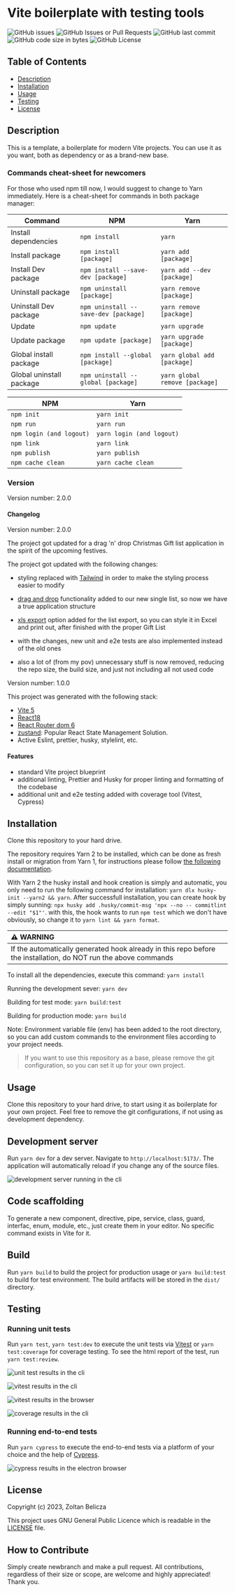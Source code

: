 # Vite boilerplate with testing tools

![GitHub issues](https://img.shields.io/github/issues-raw/CreativeZoller/vite-tests-boilerplate?logo=issues)
![GitHub Issues or Pull Requests](https://img.shields.io/github/issues-pr-raw/CreativeZoller/vite-tests-boilerplate)
![GitHub last commit](https://img.shields.io/github/last-commit/CreativeZoller/vite-tests-boilerplate?logo=last%20commit)
![GitHub code size in bytes](https://img.shields.io/github/languages/code-size/CreativeZoller/vite-tests-boilerplate)
![GitHub License](https://img.shields.io/github/license/CreativeZoller/vite-tests-boilerplate)

## Table of Contents

- [Description](#description)
- [Installation](#installation)
- [Usage](#usage)
- [Testing](#testing)
- [License](#license)

## Description

This is a template, a boilerplate for modern Vite projects. You can use it as you want, both as dependency or as a brand-new base.

### Commands cheat-sheet for newcomers

For those who used npm till now, I would suggest to change to Yarn immediately. Here is a cheat-sheet for commands in both package manager:

| Command                  | NPM                                  | Yarn                           |
| ------------------------ | ------------------------------------ | ------------------------------ |
| Install dependencies     | `npm install`                        | `yarn`                         |
| Install package          | `npm install [package]`              | `yarn add [package]`           |
| Install Dev package      | `npm install --save-dev [package]`   | `yarn add --dev [package]`     |
| Uninstall package        | `npm uninstall [package]`            | `yarn remove [package]`        |
| Uninstall Dev package    | `npm uninstall --save-dev [package]` | `yarn remove [package]`        |
| Update                   | `npm update`                         | `yarn upgrade`                 |
| Update package           | `npm update [package]`               | `yarn upgrade [package]`       |
| Global install package   | `npm install --global [package]`     | `yarn global add [package]`    |
| Global uninstall package | `npm uninstall --global [package]`   | `yarn global remove [package]` |

| NPM                      | Yarn                      |
| ------------------------ | ------------------------- |
| `npm init`               | `yarn init`               |
| `npm run`                | `yarn run`                |
| `npm login (and logout)` | `yarn login (and logout)` |
| `npm link`               | `yarn link`               |
| `npm publish`            | `yarn publish`            |
| `npm cache clean`        | `yarn cache clean`        |

### Version

Version number: 2.0.0

#### Changelog

Version number: 2.0.0

The project got updated for a drag 'n' drop Christmas Gift list application in the spirit of the upcoming festives.

The project got updated with the following changes:

- styling replaced with [Tailwind](https://tailwindcss.com/) in order to make the styling process easier to modify

- [drag and drop](https://github.com/hello-pangea/dnd#readme) functionality added to our new single list, so now we have a true application structure

- [xls export](https://sheetjs.com/) option added for the list export, so you can style it in Excel and print out, after finished with the proper Gift List

- with the changes, new unit and e2e tests are also implemented instead of the old ones

- also a lot of (from my pov) unnecessary stuff is now removed, reducing the repo size, the build size, and just not including all not used code

Version number: 1.0.0

This project was generated with the following stack:

- [Vite 5](https://vitejs.dev/guide/)
- [React18](https://react.docschina.org/)
- [React Router dom 6](https://reactrouter.com/en/main)
- [zustand](https://github.com/pmndrs/zustand): Popular React State Management Solution.
- Active Eslint, prettier, husky, stylelint, etc.

#### Features

- standard Vite project blueprint
- additional linting, Prettier and Husky for proper linting and formatting of the codebase
- additional unit and e2e testing added with coverage tool (Vitest, Cypress)

## Installation

Clone this repository to your hard drive.

The repository requires Yarn 2 to be installed, which can be done as fresh install or migration from Yarn 1, for instructions please follow [the following documentation](https://yarnpkg.com/migration/guide).

With Yarn 2 the husky install and hook creation is simply and automatic, you only need to run the following command for installation: `yarn dlx husky-init --yarn2 && yarn`. After successfull installation, you can create hook by simply sunning: `npx husky add .husky/commit-msg 'npx --no -- commitlint --edit "$1"'`. with this, the hook wants to run `npm test` which we don't have obviously, so change it to `yarn lint && yarn format`.

| :warning: WARNING                                                                                               |
| :-------------------------------------------------------------------------------------------------------------- |
| If the automatically generated hook already in this repo before the installation, do NOT run the above commands |

To install all the dependencies, execute this command: `yarn install`

Running the development sever: `yarn dev`

Building for test mode: `yarn build:test`

Building for production mode: `yarn build`

Note: Environment variable file (env) has been added to the root directory, so you can add custom commands to the environment files according to your project needs.

> If you want to use this repository as a base, please remove the git configuration, so you can set it up for your own project.

## Usage

Clone this repository to your hard drive, to start using it as boilerplate for your own project. Feel free to remove the git configurations, if not using as development dependency.

## Development server

Run `yarn dev` for a dev server. Navigate to `http://localhost:5173/`. The application will automatically reload if you change any of the source files.

![development server running in the cli][developmentServer]

## Code scaffolding

To generate a new component, directive, pipe, service, class, guard, interfac, enum, module, etc., just create them in your editor. No specific command exists in Vite for it.

## Build

Run `yarn build` to build the project for production usage or `yarn build:test` to build for test environment. The build artifacts will be stored in the `dist/` directory.

## Testing

### Running unit tests

Run `yarn test`, `yarn test:dev` to execute the unit tests via [Vitest](https://vitest.dev/) or `yarn test:coverage` for coverage testing. To see the html report of the test, run `yarn test:review`.

![unit test results in the cli][unitTest]

![vitest results in the cli][vitest]

![vitest results in the browser][vitestUi]

![coverage results in the cli][coverage]

### Running end-to-end tests

Run `yarn cypress` to execute the end-to-end tests via a platform of your choice and the help of [Cypress](https://www.cypress.io/).

![cypress results in the electron browser][cypress]

## License

Copyright (c) 2023, Zoltan Belicza

This project uses GNU General Public Licence which is readable in the [LICENSE](LICENSE) file.

## How to Contribute

Simply create newbranch and make a pull request. All contributions, regardless of their size or scope, are welcome and highly appreciated! Thank you.

[developmentServer]: assets/images/development.png
[unitTest]: assets/images/unit.png
[vitest]: assets/images/vitest.png
[vitestUi]: assets/images/vitestui.png
[coverage]: assets/images/coverage.png
[cypress]: assets/images/cypress.png
